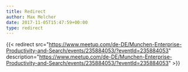 ```yaml
---
title: Redirect
author: Max Melcher
date: 2017-11-05T15:47:59+00:00
type: redirect
---
```

{{< redirect src="https://www.meetup.com/de-DE/Munchen-Enterprise-Productivity-and-Search/events/235884053/?eventId=235884053" description="https://www.meetup.com/de-DE/Munchen-Enterprise-Productivity-and-Search/events/235884053/?eventId=235884053" >}}
